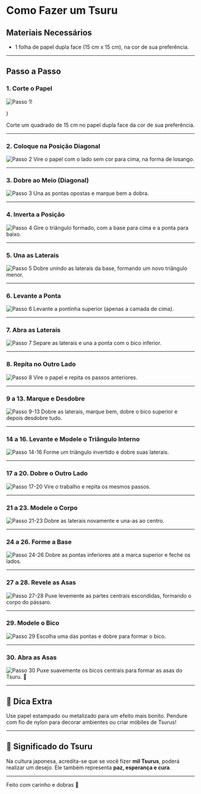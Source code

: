 # Como Fazer um Tsuru


##  Materiais Necessários

- 1 folha de papel dupla face (15 cm x 15 cm), na cor de sua preferência.

---
## Passo a Passo

### 1. Corte o Papel
![Passo 1!](imagens/https://github.com/user-attachments/assets/5b3b007c-0e1d-48d7-be51-64bb186d225c)

)


Corte um quadrado de 15 cm no papel dupla face da cor de sua preferência.

---

### 2. Coloque na Posição Diagonal
![Passo 2](imagens/passo02.jpg)
Vire o papel com o lado sem cor para cima, na forma de losango.

---

### 3. Dobre ao Meio (Diagonal)
![Passo 3](imagens/passo03.jpg)
Una as pontas opostas e marque bem a dobra.

---

### 4. Inverta a Posição
![Passo 4](imagens/passo04.jpg)
Gire o triângulo formado, com a base para cima e a ponta para baixo.

---

### 5. Una as Laterais
![Passo 5](imagens/passo05.jpg)
Dobre unindo as laterais da base, formando um novo triângulo menor.

---

### 6. Levante a Ponta
![Passo 6](imagens/passo06.jpg)
Levante a pontinha superior (apenas a camada de cima).

---

### 7. Abra as Laterais
![Passo 7](imagens/passo07.jpg)
Separe as laterais e una a ponta com o bico inferior.

---

### 8. Repita no Outro Lado
![Passo 8](imagens/passo08.jpg)
Vire o papel e repita os passos anteriores.

---

### 9 a 13. Marque e Desdobre
![Passo 9-13](imagens/passo09-13.jpg)
Dobre as laterais, marque bem, dobre o bico superior e depois desdobre tudo.

---

### 14 a 16. Levante e Modele o Triângulo Interno
![Passo 14-16](imagens/passo14-16.jpg)
Forme um triângulo invertido e dobre suas laterais.

---

### 17 a 20. Dobre o Outro Lado
![Passo 17-20](imagens/passo17-20.jpg)
Vire o trabalho e repita os mesmos passos.

---

### 21 a 23. Modele o Corpo
![Passo 21-23](imagens/passo21-23.jpg)
Dobre as laterais novamente e una-as ao centro.

---

### 24 a 26. Forme a Base
![Passo 24-26](imagens/passo24-26.jpg)
Dobre as pontas inferiores até a marca superior e feche os lados.

---

### 27 a 28. Revele as Asas
![Passo 27-28](imagens/passo27-28.jpg)
Puxe levemente as partes centrais escondidas, formando o corpo do pássaro.

---

### 29. Modele o Bico
![Passo 29](imagens/passo29.jpg)
Escolha uma das pontas e dobre para formar o bico.

---

### 30. Abra as Asas
![Passo 30](imagens/passo30.jpg)
Puxe suavemente os bicos centrais para formar as asas do Tsuru. 🎉

---

## 📸 Dica Extra

Use papel estampado ou metalizado para um efeito mais bonito. Pendure com fio de nylon para decorar ambientes ou criar móbiles de Tsurus!

---

## 🌸 Significado do Tsuru

Na cultura japonesa, acredita-se que se você fizer **mil Tsurus**, poderá realizar um desejo. Ele também representa **paz, esperança e cura**.

---

Feito com carinho e dobras 🍃

